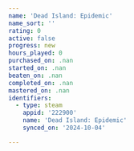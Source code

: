 ```yaml
---
name: 'Dead Island: Epidemic'
name_sort: ''
rating: 0
active: false
progress: new
hours_played: 0
purchased_on: .nan
started_on: .nan
beaten_on: .nan
completed_on: .nan
mastered_on: .nan
identifiers:
  - type: steam
    appid: '222900'
    name: 'Dead Island: Epidemic'
    synced_on: '2024-10-04'

---
```

